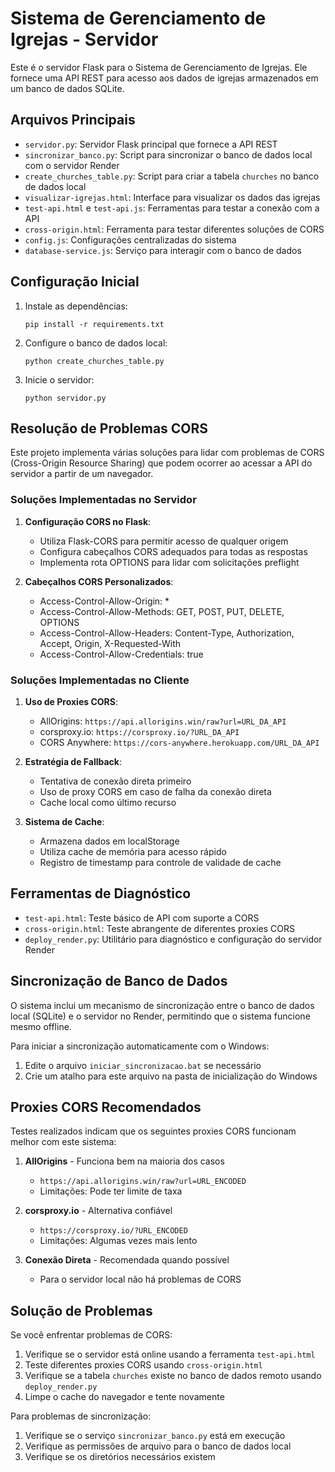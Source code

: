 # Sistema de Gerenciamento de Igrejas - Servidor

Este é o servidor Flask para o Sistema de Gerenciamento de Igrejas. Ele fornece uma API REST para acesso aos dados de igrejas armazenados em um banco de dados SQLite.

## Arquivos Principais

- `servidor.py`: Servidor Flask principal que fornece a API REST
- `sincronizar_banco.py`: Script para sincronizar o banco de dados local com o servidor Render
- `create_churches_table.py`: Script para criar a tabela `churches` no banco de dados local
- `visualizar-igrejas.html`: Interface para visualizar os dados das igrejas
- `test-api.html` e `test-api.js`: Ferramentas para testar a conexão com a API
- `cross-origin.html`: Ferramenta para testar diferentes soluções de CORS
- `config.js`: Configurações centralizadas do sistema
- `database-service.js`: Serviço para interagir com o banco de dados

## Configuração Inicial

1. Instale as dependências:
   ```
   pip install -r requirements.txt
   ```

2. Configure o banco de dados local:
   ```
   python create_churches_table.py
   ```

3. Inicie o servidor:
   ```
   python servidor.py
   ```

## Resolução de Problemas CORS

Este projeto implementa várias soluções para lidar com problemas de CORS (Cross-Origin Resource Sharing) que podem ocorrer ao acessar a API do servidor a partir de um navegador.

### Soluções Implementadas no Servidor

1. **Configuração CORS no Flask**:
   - Utiliza Flask-CORS para permitir acesso de qualquer origem
   - Configura cabeçalhos CORS adequados para todas as respostas
   - Implementa rota OPTIONS para lidar com solicitações preflight

2. **Cabeçalhos CORS Personalizados**:
   - Access-Control-Allow-Origin: *
   - Access-Control-Allow-Methods: GET, POST, PUT, DELETE, OPTIONS
   - Access-Control-Allow-Headers: Content-Type, Authorization, Accept, Origin, X-Requested-With
   - Access-Control-Allow-Credentials: true

### Soluções Implementadas no Cliente

1. **Uso de Proxies CORS**:
   - AllOrigins: `https://api.allorigins.win/raw?url=URL_DA_API`
   - corsproxy.io: `https://corsproxy.io/?URL_DA_API`
   - CORS Anywhere: `https://cors-anywhere.herokuapp.com/URL_DA_API`

2. **Estratégia de Fallback**:
   - Tentativa de conexão direta primeiro
   - Uso de proxy CORS em caso de falha da conexão direta
   - Cache local como último recurso

3. **Sistema de Cache**:
   - Armazena dados em localStorage
   - Utiliza cache de memória para acesso rápido
   - Registro de timestamp para controle de validade de cache

## Ferramentas de Diagnóstico

- `test-api.html`: Teste básico de API com suporte a CORS
- `cross-origin.html`: Teste abrangente de diferentes proxies CORS
- `deploy_render.py`: Utilitário para diagnóstico e configuração do servidor Render

## Sincronização de Banco de Dados

O sistema inclui um mecanismo de sincronização entre o banco de dados local (SQLite) e o servidor no Render, permitindo que o sistema funcione mesmo offline.

Para iniciar a sincronização automaticamente com o Windows:
1. Edite o arquivo `iniciar_sincronizacao.bat` se necessário
2. Crie um atalho para este arquivo na pasta de inicialização do Windows

## Proxies CORS Recomendados

Testes realizados indicam que os seguintes proxies CORS funcionam melhor com este sistema:

1. **AllOrigins** - Funciona bem na maioria dos casos
   - `https://api.allorigins.win/raw?url=URL_ENCODED`
   - Limitações: Pode ter limite de taxa

2. **corsproxy.io** - Alternativa confiável
   - `https://corsproxy.io/?URL_ENCODED`
   - Limitações: Algumas vezes mais lento

3. **Conexão Direta** - Recomendada quando possível
   - Para o servidor local não há problemas de CORS

## Solução de Problemas

Se você enfrentar problemas de CORS:

1. Verifique se o servidor está online usando a ferramenta `test-api.html`
2. Teste diferentes proxies CORS usando `cross-origin.html`
3. Verifique se a tabela `churches` existe no banco de dados remoto usando `deploy_render.py`
4. Limpe o cache do navegador e tente novamente

Para problemas de sincronização:
1. Verifique se o serviço `sincronizar_banco.py` está em execução
2. Verifique as permissões de arquivo para o banco de dados local
3. Verifique se os diretórios necessários existem 